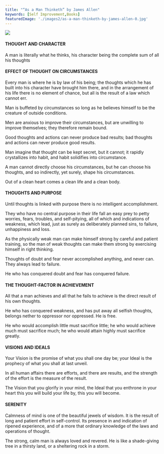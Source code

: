 ```yaml
---
title: "“As a Man Thinketh” by James Allen"
keywords: [Self Improvement,Books]
featuredImage: './images2/as-a-man-thinketh-by-james-allen-0.jpg'
---
```


![](/images2/as-a-man-thinketh-by-james-allen-0.jpg)

#### THOUGHT AND CHARACTER

A man is literally what he thinks, his character being the complete sum of all his thoughts

#### EFFECT OF THOUGHT ON CIRCUMSTANCES

Every man is where he is by law of his being; the thoughts which he has built into his character have brought him there, and in the arrangement of his life there is no element of chance, but all is the result of a law which cannot err.

Man is buffeted by circumstances so long as he believes himself to be the creature of outside conditions.

Men are anxious to improve their circumstances, but are unwilling to improve themselves; they therefore remain bound.

Good thoughts and actions can never produce bad results; bad thoughts and actions can never produce good results.

Man imagine that thought can be kept secret, but it cannot; it rapidly crystallizes into habit, and habit solidifies into circumstance.

A man cannot directly choose his circumstances, but he can choose his thoughts, and so indirectly, yet surely, shape his circumstances.

Out of a clean heart comes a clean life and a clean body.

#### THOUGHTS AND PURPOSE

Until thoughts is linked with purpose there is no intelligent accomplishment.

They who have no central purpose in their life fall an easy prey to petty worries, fears, troubles, and self-pitying, all of which and indications of weakness, which lead, just as surely as deliberately planned sins, to failure, unhappiness and loss.

As the physically weak man can make himself strong by careful and patient training, so the man of weak thoughts can make them strong by exercising himself in right thinking.

Thoughts of doubt and fear never accomplished anything, and never can. They always lead to failure.

He who has conquered doubt and fear has conquered failure.

#### THE THOUGHT-FACTOR IN ACHIEVEMENT

All that a man achieves and all that he fails to achieve is the direct result of his own thoughts.

He who has conquered weakness, and has put away all selfish thoughts, belongs nether to oppressor nor oppressed. He is free.

He who would accomplish little must sacrifice little; he who would achieve much must sacrifice much; he who would attain highly must sacrifice greatly.

#### VISIONS AND IDEALS

Your Vision is the promise of what you shall one day be; your Ideal is the prophecy of what you shall at last unveil.

In all human affairs there are efforts, and there are results, and the strength of the effort is the measure of the result.

The Vision that you glorify in your mind, the Ideal that you enthrone in your heart this you will build your life by, this you will become.

#### SERENITY

Calmness of mind is one of the beautiful jewels of wisdom. It is the result of long and patient effort in self-control. Its presence in and indication of ripened experience, and of a more that ordinary knowledge of the laws and operations of thought.

The strong, calm man is always loved and revered. He is like a shade-giving tree in a thirsty land, or a sheltering rock in a storm.
